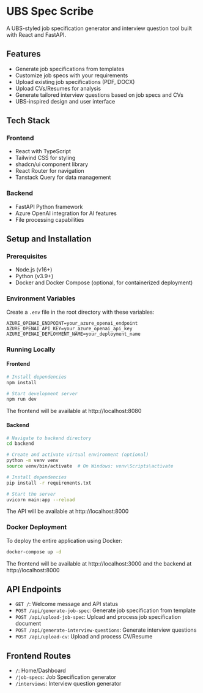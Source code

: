 
# UBS Spec Scribe

A UBS-styled job specification generator and interview question tool built with React and FastAPI.

## Features

- Generate job specifications from templates
- Customize job specs with your requirements
- Upload existing job specifications (PDF, DOCX)
- Upload CVs/Resumes for analysis
- Generate tailored interview questions based on job specs and CVs
- UBS-inspired design and user interface

## Tech Stack

### Frontend
- React with TypeScript
- Tailwind CSS for styling
- shadcn/ui component library
- React Router for navigation
- Tanstack Query for data management

### Backend
- FastAPI Python framework
- Azure OpenAI integration for AI features
- File processing capabilities

## Setup and Installation

### Prerequisites
- Node.js (v16+)
- Python (v3.9+)
- Docker and Docker Compose (optional, for containerized deployment)

### Environment Variables
Create a `.env` file in the root directory with these variables:

```
AZURE_OPENAI_ENDPOINT=your_azure_openai_endpoint
AZURE_OPENAI_API_KEY=your_azure_openai_api_key
AZURE_OPENAI_DEPLOYMENT_NAME=your_deployment_name
```

### Running Locally

#### Frontend

```bash
# Install dependencies
npm install

# Start development server
npm run dev
```

The frontend will be available at http://localhost:8080

#### Backend

```bash
# Navigate to backend directory
cd backend

# Create and activate virtual environment (optional)
python -m venv venv
source venv/bin/activate  # On Windows: venv\Scripts\activate

# Install dependencies
pip install -r requirements.txt

# Start the server
uvicorn main:app --reload
```

The API will be available at http://localhost:8000

### Docker Deployment

To deploy the entire application using Docker:

```bash
docker-compose up -d
```

The frontend will be available at http://localhost:3000 and the backend at http://localhost:8000

## API Endpoints

- `GET /`: Welcome message and API status
- `POST /api/generate-job-spec`: Generate job specification from template
- `POST /api/upload-job-spec`: Upload and process job specification document
- `POST /api/generate-interview-questions`: Generate interview questions
- `POST /api/upload-cv`: Upload and process CV/Resume

## Frontend Routes

- `/`: Home/Dashboard
- `/job-specs`: Job Specification generator
- `/interviews`: Interview question generator
